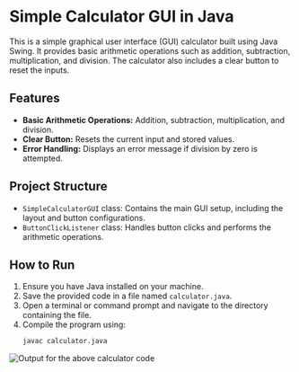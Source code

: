 # Simple Calculator GUI in Java

This is a simple graphical user interface (GUI) calculator built using Java Swing. It provides basic arithmetic operations such as addition, subtraction, multiplication, and division. The calculator also includes a clear button to reset the inputs.

## Features

- **Basic Arithmetic Operations:** Addition, subtraction, multiplication, and division.
- **Clear Button:** Resets the current input and stored values.
- **Error Handling:** Displays an error message if division by zero is attempted.

## Project Structure

- `SimpleCalculatorGUI` class: Contains the main GUI setup, including the layout and button configurations.
- `ButtonClickListener` class: Handles button clicks and performs the arithmetic operations.

## How to Run

1. Ensure you have Java installed on your machine.
2. Save the provided code in a file named `calculator.java`.
3. Open a terminal or command prompt and navigate to the directory containing the file.
4. Compile the program using:
   ```sh
   javac calculator.java


![Output for the above calculator code](https://github.com/BethiAarthi/java_calculator/calculator.png)
